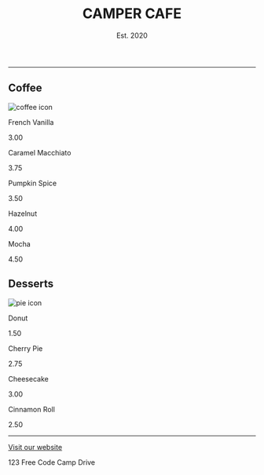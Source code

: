 <!DOCTYPE html>
<html>
  <head>
    <meta charset="utf-8" />
    <meta name="viewport" content="width=device-width, initial-scale=1.0" />
    <title>Cafe Menu</title>
    <link href="Coffee.css" rel="stylesheet" type="text/css" />
  </head>
  <body>
    <div class="menu">
      <header>
        <h1>CAMPER CAFE</h1>
        <p class="established">Est. 2020</p>
      </header>
      <hr>
      <main>
        <section>
          <h2>Coffee</h2>
          <img src="https://cdn.freecodecamp.org/curriculum/css-cafe/coffee.jpg" alt="coffee icon"/>
          <article class="item">
            <p class="flavor">French Vanilla</p><p class="price">3.00</p>
          </article>
          <article class="item">
            <p class="flavor">Caramel Macchiato</p><p class="price">3.75</p>
          </article>
          <article class="item">
            <p class="flavor">Pumpkin Spice</p><p class="price">3.50</p>
          </article>
          <article class="item">
            <p class="flavor">Hazelnut</p><p class="price">4.00</p>
          </article>
          <article class="item">
            <p class="flavor">Mocha</p><p class="price">4.50</p>
          </article>
        </section>
        <section>
          <h2>Desserts</h2>
          <img src="https://cdn.freecodecamp.org/curriculum/css-cafe/pie.jpg" alt="pie icon"/>
          <article class="item">
            <p class="dessert">Donut</p><p class="price">1.50</p>
          </article>
          <article class="item">
            <p class="dessert">Cherry Pie</p><p class="price">2.75</p>
          </article>
          <article class="item">
            <p class="dessert">Cheesecake</p><p class="price">3.00</p>
          </article>
          <article class="item">
            <p class="dessert">Cinnamon Roll</p><p class="price">2.50</p>
          </article>
        </section>
      </main>
      <hr class="bottom-line">
      <footer>
        <p>
          <a href="https://www.freecodecamp.org" target="_blank">Visit our website</a>
        </p>
        <p class="address">123 Free Code Camp Drive</p>
      </footer>
    </div>
  </body>
<html>

